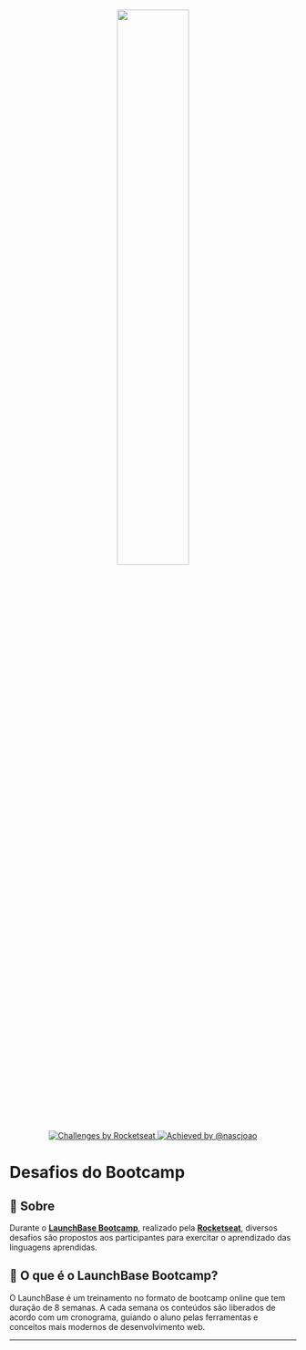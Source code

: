 <h1 align="center">
    <img src="https://ik.imagekit.io/joaonasc/68747470733a2f2f73746f726167652e676f6f676c65617069732e636f6d2f676f6c64656e2d77696e642f626f6f7463616d702d6c61756e6368626173652f6c6f676f2e706e67_MKwSG47on.png" width="50%">
</h1>

<p align="center">
<a href="https://rocketseat.com.br">
    <img alt="Challenges by Rocketseat" src="https://img.shields.io/badge/Challenges%20by-Rocketseat-7159c1">
</a>

<a href="https://github.com/nascjoao">
    <img alt="Achieved by @nascjoao" src="https://img.shields.io/badge/Achieved%20by-@nascjoao-blue">
</a>
</p>

# Desafios do Bootcamp
## 🔖 Sobre
Durante o [**LaunchBase Bootcamp**](https://rocketseat.com.br/launchbase), realizado pela [**Rocketseat**](https://rocketseat.com.br), diversos desafios são propostos aos participantes para exercitar o aprendizado das linguagens aprendidas.

## 🚀 O que é o LaunchBase Bootcamp?

O LaunchBase é um treinamento no formato de bootcamp online que tem duração de 8 semanas. A cada semana os conteúdos são liberados de acordo com um cronograma, guiando o aluno pelas ferramentas e conceitos mais modernos de desenvolvimento web.

---
